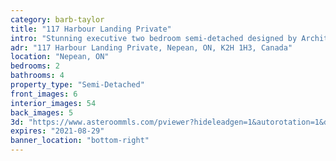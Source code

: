 ```yaml
---
category: barb-taylor
title: "117 Harbour Landing Private"
intro: "Stunning executive two bedroom semi-detached designed by Architect Barry Hobin: in the sought after community of Crystal Beach."
adr: "117 Harbour Landing Private, Nepean, ON, K2H 1H3, Canada"
location: "Nepean, ON"
bedrooms: 2
bathrooms: 4
property_type: "Semi-Detached"
front_images: 6
interior_images: 54
back_images: 5
3d: "https://www.asteroommls.com/pviewer?hideleadgen=1&autorotation=1&defaultviewdollhouse=0&showdollhousehotspot=1&stopbgaudio=1&autonav=0&token=6NzYCM41u0OB_Hy7rB44KA"
expires: "2021-08-29"
banner_location: "bottom-right"
---
```

